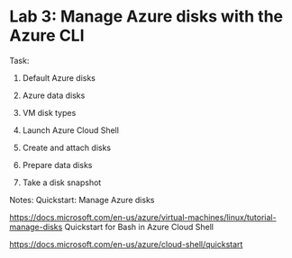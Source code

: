 # Lab 3: Manage Azure disks with the Azure CLI

Task:

1. Default Azure disks
  

2. Azure data disks
    
    

3. VM disk types

 
4. Launch Azure Cloud Shell
5. Create and attach disks
6.  Prepare data disks

7. Take a disk snapshot



Notes:
Quickstart: Manage Azure disks

https://docs.microsoft.com/en-us/azure/virtual-machines/linux/tutorial-manage-disks
Quickstart for Bash in Azure Cloud Shell

https://docs.microsoft.com/en-us/azure/cloud-shell/quickstart